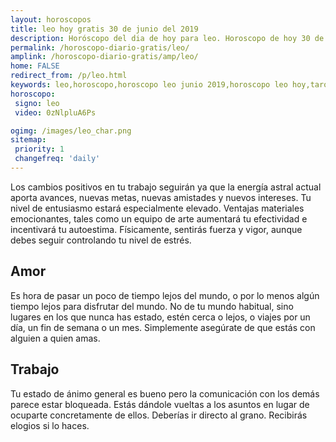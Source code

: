 ```yaml
---
layout: horoscopos
title: leo hoy gratis 30 de junio del 2019 
description: Horóscopo del dia de hoy para leo. Horoscopo de hoy 30 de junio del 2019. Las predicciones de amor, trabajo, vida personal gratis.
permalink: /horoscopo-diario-gratis/leo/
amplink: /horoscopo-diario-gratis/amp/leo/
home: FALSE
redirect_from: /p/leo.html
keywords: leo,horoscopo,horoscopo leo junio 2019,horoscopo leo hoy,tarot leo junio 2019,horoscopo leo,tarot leo hoy,horoscopo de hoy,horoscopo diario,tarot del amor,horoscopo de hoy leo,horoscopo diario del tarot, Horoscopo de hoy leo 30 de junio del 2019,horóscopo del día,signos zodiacales 2019, el horoscopo de hoy
horoscopo:
 signo: leo
 video: 0zNlpluA6Ps

ogimg: /images/leo_char.png
sitemap:
 priority: 1
 changefreq: 'daily'
---
```



Los cambios positivos en tu trabajo seguirán ya que la energía astral actual aporta avances, nuevas metas, nuevas amistades y nuevos intereses. Tu nivel de entusiasmo estará especialmente elevado. Ventajas materiales emocionantes, tales como un equipo de arte aumentará tu efectividad e incentivará tu autoestima. Físicamente, sentirás fuerza y vigor, aunque debes seguir controlando tu nivel de estrés.

## Amor

Es hora de pasar un poco de tiempo lejos del mundo, o por lo menos algún tiempo lejos para disfrutar del mundo. No de tu mundo habitual, sino lugares en los que nunca has estado, estén cerca o lejos, o viajes por un día, un fin de semana o un mes. Simplemente asegúrate de que estás con alguien a quien amas.

## Trabajo

Tu estado de ánimo general es bueno pero la comunicación con los demás parece estar bloqueada. Estás dándole vueltas a los asuntos en lugar de ocuparte concretamente de ellos. Deberías ir directo al grano. Recibirás elogios si lo haces.